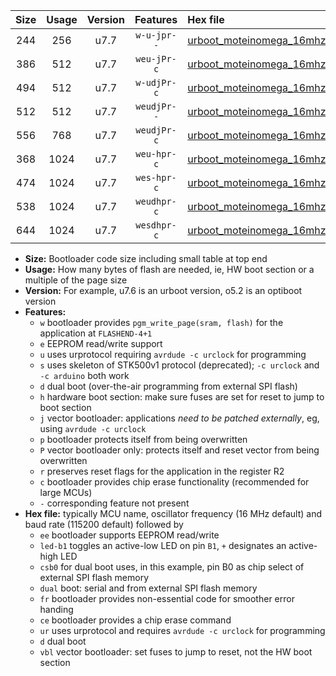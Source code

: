 |Size|Usage|Version|Features|Hex file|
|:-:|:-:|:-:|:-:|:--|
|244|256|u7.7|`w-u-jpr--`|[urboot_moteinomega_16mhz_115200bps_led+d7_ur_vbl.hex](https://raw.githubusercontent.com/stefanrueger/urboot.hex/main/boards/moteinomega/fcpu_16mhz/115200_bps/urboot_moteinomega_16mhz_115200bps_led+d7_ur_vbl.hex)|
|386|512|u7.7|`weu-jPr-c`|[urboot_moteinomega_16mhz_115200bps_ee_led+d7_fr_ce_ur_vbl.hex](https://raw.githubusercontent.com/stefanrueger/urboot.hex/main/boards/moteinomega/fcpu_16mhz/115200_bps/urboot_moteinomega_16mhz_115200bps_ee_led+d7_fr_ce_ur_vbl.hex)|
|494|512|u7.7|`w-udjPr-c`|[urboot_moteinomega_16mhz_115200bps_led+d7_csc7_dual_fr_ce_ur_vbl.hex](https://raw.githubusercontent.com/stefanrueger/urboot.hex/main/boards/moteinomega/fcpu_16mhz/115200_bps/urboot_moteinomega_16mhz_115200bps_led+d7_csc7_dual_fr_ce_ur_vbl.hex)|
|512|512|u7.7|`weudjPr--`|[urboot_moteinomega_16mhz_115200bps_ee_led+d7_csc7_dual_fr_ur_vbl.hex](https://raw.githubusercontent.com/stefanrueger/urboot.hex/main/boards/moteinomega/fcpu_16mhz/115200_bps/urboot_moteinomega_16mhz_115200bps_ee_led+d7_csc7_dual_fr_ur_vbl.hex)|
|556|768|u7.7|`weudjPr-c`|[urboot_moteinomega_16mhz_115200bps_ee_led+d7_csc7_dual_fr_ce_ur_vbl.hex](https://raw.githubusercontent.com/stefanrueger/urboot.hex/main/boards/moteinomega/fcpu_16mhz/115200_bps/urboot_moteinomega_16mhz_115200bps_ee_led+d7_csc7_dual_fr_ce_ur_vbl.hex)|
|368|1024|u7.7|`weu-hpr-c`|[urboot_moteinomega_16mhz_115200bps_ee_led+d7_fr_ce_ur.hex](https://raw.githubusercontent.com/stefanrueger/urboot.hex/main/boards/moteinomega/fcpu_16mhz/115200_bps/urboot_moteinomega_16mhz_115200bps_ee_led+d7_fr_ce_ur.hex)|
|474|1024|u7.7|`wes-hpr-c`|[urboot_moteinomega_16mhz_115200bps_ee_led+d7_fr_ce.hex](https://raw.githubusercontent.com/stefanrueger/urboot.hex/main/boards/moteinomega/fcpu_16mhz/115200_bps/urboot_moteinomega_16mhz_115200bps_ee_led+d7_fr_ce.hex)|
|538|1024|u7.7|`weudhpr-c`|[urboot_moteinomega_16mhz_115200bps_ee_led+d7_csc7_dual_fr_ce_ur.hex](https://raw.githubusercontent.com/stefanrueger/urboot.hex/main/boards/moteinomega/fcpu_16mhz/115200_bps/urboot_moteinomega_16mhz_115200bps_ee_led+d7_csc7_dual_fr_ce_ur.hex)|
|644|1024|u7.7|`wesdhpr-c`|[urboot_moteinomega_16mhz_115200bps_ee_led+d7_csc7_dual_fr_ce.hex](https://raw.githubusercontent.com/stefanrueger/urboot.hex/main/boards/moteinomega/fcpu_16mhz/115200_bps/urboot_moteinomega_16mhz_115200bps_ee_led+d7_csc7_dual_fr_ce.hex)|

- **Size:** Bootloader code size including small table at top end
- **Usage:** How many bytes of flash are needed, ie, HW boot section or a multiple of the page size
- **Version:** For example, u7.6 is an urboot version, o5.2 is an optiboot version
- **Features:**
  + `w` bootloader provides `pgm_write_page(sram, flash)` for the application at `FLASHEND-4+1`
  + `e` EEPROM read/write support
  + `u` uses urprotocol requiring `avrdude -c urclock` for programming
  + `s` uses skeleton of STK500v1 protocol (deprecated); `-c urclock` and `-c arduino` both work
  + `d` dual boot (over-the-air programming from external SPI flash)
  + `h` hardware boot section: make sure fuses are set for reset to jump to boot section
  + `j` vector bootloader: applications *need to be patched externally*, eg, using `avrdude -c urclock`
  + `p` bootloader protects itself from being overwritten
  + `P` vector bootloader only: protects itself and reset vector from being overwritten
  + `r` preserves reset flags for the application in the register R2
  + `c` bootloader provides chip erase functionality (recommended for large MCUs)
  + `-` corresponding feature not present
- **Hex file:** typically MCU name, oscillator frequency (16 MHz default) and baud rate (115200 default) followed by
  + `ee` bootloader supports EEPROM read/write
  + `led-b1` toggles an active-low LED on pin `B1`, `+` designates an active-high LED
  + `csb0` for dual boot uses, in this example, pin B0 as chip select of external SPI flash memory
  + `dual` boot: serial and from external SPI flash memory
  + `fr` bootloader provides non-essential code for smoother error handing
  + `ce` bootloader provides a chip erase command
  + `ur` uses urprotocol and requires `avrdude -c urclock` for programming
  + `d` dual boot
  + `vbl` vector bootloader: set fuses to jump to reset, not the HW boot section
